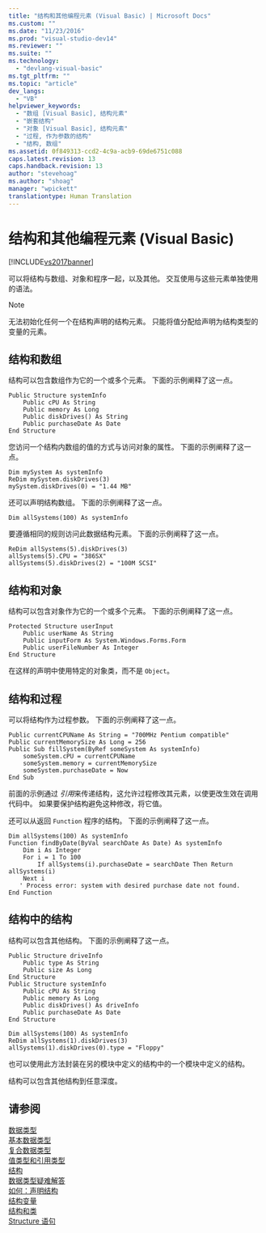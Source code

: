 ```yaml
---
title: "结构和其他编程元素 (Visual Basic) | Microsoft Docs"
ms.custom: ""
ms.date: "11/23/2016"
ms.prod: "visual-studio-dev14"
ms.reviewer: ""
ms.suite: ""
ms.technology: 
  - "devlang-visual-basic"
ms.tgt_pltfrm: ""
ms.topic: "article"
dev_langs: 
  - "VB"
helpviewer_keywords: 
  - "数组 [Visual Basic], 结构元素"
  - "嵌套结构"
  - "对象 [Visual Basic], 结构元素"
  - "过程, 作为参数的结构"
  - "结构, 数组"
ms.assetid: 0f849313-ccd2-4c9a-acb9-69de6751c088
caps.latest.revision: 13
caps.handback.revision: 13
author: "stevehoag"
ms.author: "shoag"
manager: "wpickett"
translationtype: Human Translation
---
```

# 结构和其他编程元素 (Visual Basic)
[!INCLUDE[vs2017banner](../../../../csharp/includes/vs2017banner.md)]

可以将结构与数组、对象和程序一起，以及其他。  交互使用与这些元素单独使用的语法。  
  
> [!NOTE]
>  无法初始化任何一个在结构声明的结构元素。  只能将值分配给声明为结构类型的变量的元素。  
  
## 结构和数组  
 结构可以包含数组作为它的一个或多个元素。  下面的示例阐释了这一点。  
  
```vb#  
Public Structure systemInfo  
    Public cPU As String  
    Public memory As Long  
    Public diskDrives() As String  
    Public purchaseDate As Date  
End Structure   
```  
  
 您访问一个结构内数组的值的方式与访问对象的属性。  下面的示例阐释了这一点。  
  
```vb#  
Dim mySystem As systemInfo  
ReDim mySystem.diskDrives(3)  
mySystem.diskDrives(0) = "1.44 MB"  
```  
  
 还可以声明结构数组。  下面的示例阐释了这一点。  
  
```vb#  
Dim allSystems(100) As systemInfo  
```  
  
 要遵循相同的规则访问此数据结构元素。  下面的示例阐释了这一点。  
  
```vb#  
ReDim allSystems(5).diskDrives(3)  
allSystems(5).CPU = "386SX"  
allSystems(5).diskDrives(2) = "100M SCSI"  
```  
  
## 结构和对象  
 结构可以包含对象作为它的一个或多个元素。  下面的示例阐释了这一点。  
  
```vb#  
Protected Structure userInput  
    Public userName As String  
    Public inputForm As System.Windows.Forms.Form  
    Public userFileNumber As Integer  
End Structure  
```  
  
 在这样的声明中使用特定的对象类，而不是 `Object`。  
  
## 结构和过程  
 可以将结构作为过程参数。  下面的示例阐释了这一点。  
  
```vb#  
Public currentCPUName As String = "700MHz Pentium compatible"  
Public currentMemorySize As Long = 256  
Public Sub fillSystem(ByRef someSystem As systemInfo)  
    someSystem.cPU = currentCPUName  
    someSystem.memory = currentMemorySize  
    someSystem.purchaseDate = Now  
End Sub  
```  
  
 前面的示例通过 *引用*来传递结构，这允许过程修改其元素，以使更改生效在调用代码中。  如果要保护结构避免这种修改，将它值。  
  
 还可以从返回 `Function` 程序的结构。  下面的示例阐释了这一点。  
  
```vb#  
Dim allSystems(100) As systemInfo  
Function findByDate(ByVal searchDate As Date) As systemInfo  
    Dim i As Integer  
    For i = 1 To 100  
        If allSystems(i).purchaseDate = searchDate Then Return allSystems(i)  
    Next i  
   ' Process error: system with desired purchase date not found.  
End Function  
```  
  
## 结构中的结构  
 结构可以包含其他结构。  下面的示例阐释了这一点。  
  
```vb#  
Public Structure driveInfo  
    Public type As String  
    Public size As Long  
End Structure  
Public Structure systemInfo  
    Public cPU As String  
    Public memory As Long  
    Public diskDrives() As driveInfo  
    Public purchaseDate As Date  
End Structure  
```  
  
```vb#  
Dim allSystems(100) As systemInfo  
ReDim allSystems(1).diskDrives(3)  
allSystems(1).diskDrives(0).type = "Floppy"  
```  
  
 也可以使用此方法封装在另的模块中定义的结构中的一个模块中定义的结构。  
  
 结构可以包含其他结构到任意深度。  
  
## 请参阅  
 [数据类型](../../../../visual-basic/programming-guide/language-features/data-types/index.md)   
 [基本数据类型](../../../../visual-basic/programming-guide/language-features/data-types/elementary-data-types.md)   
 [复合数据类型](../../../../visual-basic/programming-guide/language-features/data-types/composite-data-types.md)   
 [值类型和引用类型](../../../../visual-basic/programming-guide/language-features/data-types/value-types-and-reference-types.md)   
 [结构](../../../../visual-basic/programming-guide/language-features/data-types/structures.md)   
 [数据类型疑难解答](../../../../visual-basic/programming-guide/language-features/data-types/troubleshooting-data-types.md)   
 [如何：声明结构](../../../../visual-basic/programming-guide/language-features/data-types/how-to-declare-a-structure.md)   
 [结构变量](../../../../visual-basic/programming-guide/language-features/data-types/structure-variables.md)   
 [结构和类](../../../../visual-basic/programming-guide/language-features/data-types/structures-and-classes.md)   
 [Structure 语句](../../../../visual-basic/language-reference/statements/structure-statement.md)